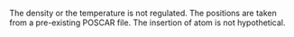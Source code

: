 The density or the temperature is not regulated. The positions are taken from a pre-existing POSCAR file. The insertion of atom is not hypothetical.
